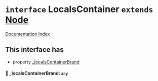 # `interface` LocalsContainer `extends` [Node](../interface.Node/README.md)

[Documentation Index](../README.md)

## This interface has

- property [\_localsContainerBrand](#-localscontainerbrand-any)


#### 📄 \_localsContainerBrand: `any`



